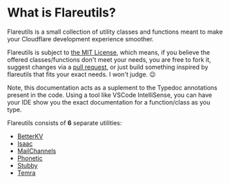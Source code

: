 # What is Flareutils?

Flareutils is a small collection of utility classes and functions meant to make your Cloudflare development experience smoother.

Flareutils is subject to [the MIT License](/license), which means, if you believe the offered classes/functions don't meet your needs, you are free to fork it, suggest changes via a [pull request](https://github.com/helloimalastair/FlareUtils/compare), or just build something inspired by flareutils that fits your exact needs. I won't judge. :wink:

Note, this documentation acts as a suplement to the Typedoc annotations present in the code. Using a tool like VSCode IntelliSense, you can have your IDE show you the exact documentation for a function/class as you type.

Flareutils consists of **6** separate utilities:
* [BetterKV](/betterkv/)
* [Isaac](/isaac/)
* [MailChannels](/mailchannels/)
* [Phonetic](/phonetic/)
* [Stubby](/stubby/)
* [Temra](/temra/)